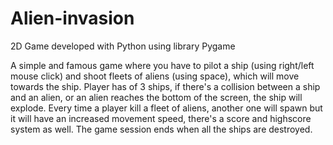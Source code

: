 # Alien-invasion
2D Game developed with Python using library Pygame

A simple and famous game where you have to pilot a ship (using right/left mouse click) and shoot fleets of aliens (using space), which will move towards the ship.
Player has of 3 ships, if there's a collision between a ship and an alien, or an alien reaches the bottom of the screen, the ship will explode.
Every time a player kill a fleet of aliens, another one will spawn but it will have an increased movement speed, there's a score and highscore system as well.
The game session ends when all the ships are destroyed.

